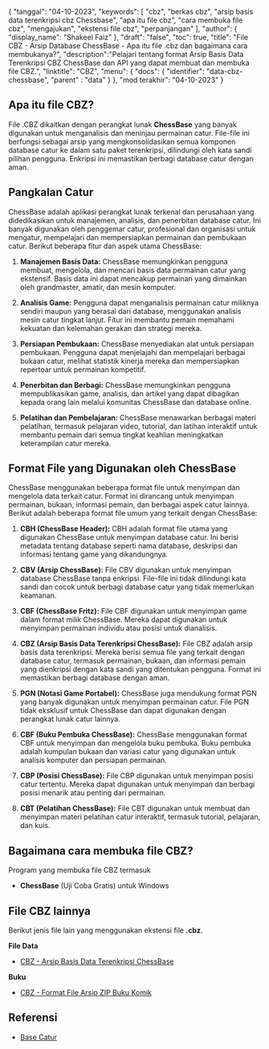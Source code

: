 {
"tanggal": "04-10-2023",
  "keywords": [
"cbz",
"berkas cbz",
"arsip basis data terenkripsi cbz Chessbase",
"apa itu file cbz",
"cara membuka file cbz",
"mengajukan",
"ekstensi file cbz",
"perpanjangan"
],
  "author": {
"display_name": "Shakeel Faiz"
},
"draft": "false",
"toc": true,
"title": "File CBZ - Arsip Database ChessBase - Apa itu file .cbz dan bagaimana cara membukanya?",
  "description":"Pelajari tentang format Arsip Basis Data Terenkripsi CBZ ChessBase dan API yang dapat membuat dan membuka file CBZ.",
"linktitle": "CBZ",
  "menu": {
    "docs": {
      "identifier": "data-cbz-chessbase",
"parent" : "data"
}
},
"mod terakhir": "04-10-2023"
}

## Apa itu file CBZ?

File .CBZ dikaitkan dengan perangkat lunak **ChessBase** yang banyak digunakan untuk menganalisis dan meninjau permainan catur. File-file ini berfungsi sebagai arsip yang mengkonsolidasikan semua komponen database catur ke dalam satu paket terenkripsi, dilindungi oleh kata sandi pilihan pengguna. Enkripsi ini memastikan berbagi database catur dengan aman.

## Pangkalan Catur

ChessBase adalah aplikasi perangkat lunak terkenal dan perusahaan yang didedikasikan untuk manajemen, analisis, dan penerbitan database catur. Ini banyak digunakan oleh penggemar catur, profesional dan organisasi untuk mengatur, mempelajari dan mempersiapkan permainan dan pembukaan catur. Berikut beberapa fitur dan aspek utama ChessBase:

1. **Manajemen Basis Data:** ChessBase memungkinkan pengguna membuat, mengelola, dan mencari basis data permainan catur yang ekstensif. Basis data ini dapat mencakup permainan yang dimainkan oleh grandmaster, amatir, dan mesin komputer.
    












2. **Analisis Game:** Pengguna dapat menganalisis permainan catur miliknya sendiri maupun yang berasal dari database, menggunakan analisis mesin catur tingkat lanjut. Fitur ini membantu pemain memahami kekuatan dan kelemahan gerakan dan strategi mereka.
    












3. **Persiapan Pembukaan:** ChessBase menyediakan alat untuk persiapan pembukaan. Pengguna dapat menjelajahi dan mempelajari berbagai bukaan catur, melihat statistik kinerja mereka dan mempersiapkan repertoar untuk permainan kompetitif.
    












4. **Penerbitan dan Berbagi:** ChessBase memungkinkan pengguna mempublikasikan game, analisis, dan artikel yang dapat dibagikan kepada orang lain melalui komunitas ChessBase dan database online.
    












5. **Pelatihan dan Pembelajaran:** ChessBase menawarkan berbagai materi pelatihan, termasuk pelajaran video, tutorial, dan latihan interaktif untuk membantu pemain dari semua tingkat keahlian meningkatkan keterampilan catur mereka.

## Format File yang Digunakan oleh ChessBase

ChessBase menggunakan beberapa format file untuk menyimpan dan mengelola data terkait catur. Format ini dirancang untuk menyimpan permainan, bukaan, informasi pemain, dan berbagai aspek catur lainnya. Berikut adalah beberapa format file umum yang terkait dengan ChessBase:

1. **CBH (ChessBase Header):** CBH adalah format file utama yang digunakan ChessBase untuk menyimpan database catur. Ini berisi metadata tentang database seperti nama database, deskripsi dan informasi tentang game yang dikandungnya.
    












2. **CBV (Arsip ChessBase):** File CBV digunakan untuk menyimpan database ChessBase tanpa enkripsi. File-file ini tidak dilindungi kata sandi dan cocok untuk berbagi database catur yang tidak memerlukan keamanan.
    












3. **CBF (ChessBase Fritz):** File CBF digunakan untuk menyimpan game dalam format milik ChessBase. Mereka dapat digunakan untuk menyimpan permainan individu atau posisi untuk dianalisis.
    












4. **CBZ (Arsip Basis Data Terenkripsi ChessBase):** File CBZ adalah arsip basis data terenkripsi. Mereka berisi semua file yang terkait dengan database catur, termasuk permainan, bukaan, dan informasi pemain yang dienkripsi dengan kata sandi yang ditentukan pengguna. Format ini memastikan berbagi database dengan aman.
    












5. **PGN (Notasi Game Portabel):** ChessBase juga mendukung format PGN yang banyak digunakan untuk menyimpan permainan catur. File PGN tidak eksklusif untuk ChessBase dan dapat digunakan dengan perangkat lunak catur lainnya.
    












6. **CBF (Buku Pembuka ChessBase):** ChessBase menggunakan format CBF untuk menyimpan dan mengelola buku pembuka. Buku pembuka adalah kumpulan bukaan dan variasi catur yang digunakan untuk analisis komputer dan persiapan permainan.
    












7. **CBP (Posisi ChessBase):** File CBP digunakan untuk menyimpan posisi catur tertentu. Mereka dapat digunakan untuk menyimpan dan berbagi posisi menarik atau penting dari permainan.
    












8. **CBT (Pelatihan ChessBase):** File CBT digunakan untuk membuat dan menyimpan materi pelatihan catur interaktif, termasuk tutorial, pelajaran, dan kuis.
    












## Bagaimana cara membuka file CBZ?

Program yang membuka file CBZ termasuk

- **ChessBase** (Uji Coba Gratis) untuk Windows

## File CBZ lainnya

Berikut jenis file lain yang menggunakan ekstensi file **.cbz**.

**File Data**
- [CBZ - Arsip Basis Data Terenkripsi ChessBase](/id/data/cbz-chessbase/)

**Buku**
- [CBZ - Format File Arsip ZIP Buku Komik](/id/ebook/cbz/)

## Referensi
* [Base Catur](https://en.wikipedia.org/wiki/ChessBase)

